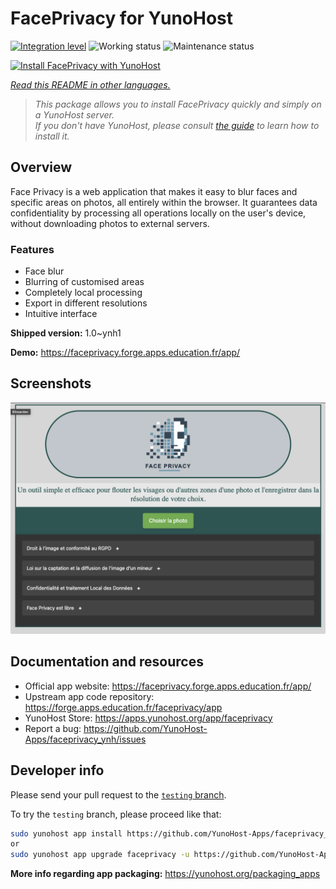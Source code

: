 <!--
N.B.: This README was automatically generated by <https://github.com/YunoHost/apps/tree/master/tools/readme_generator>
It shall NOT be edited by hand.
-->

# FacePrivacy for YunoHost

[![Integration level](https://apps.yunohost.org/badge/integration/faceprivacy)](https://ci-apps.yunohost.org/ci/apps/faceprivacy/)
![Working status](https://apps.yunohost.org/badge/state/faceprivacy)
![Maintenance status](https://apps.yunohost.org/badge/maintained/faceprivacy)

[![Install FacePrivacy with YunoHost](https://install-app.yunohost.org/install-with-yunohost.svg)](https://install-app.yunohost.org/?app=faceprivacy)

*[Read this README in other languages.](./ALL_README.md)*

> *This package allows you to install FacePrivacy quickly and simply on a YunoHost server.*  
> *If you don't have YunoHost, please consult [the guide](https://yunohost.org/install) to learn how to install it.*

## Overview

Face Privacy is a web application that makes it easy to blur faces and specific areas on photos, all entirely within the browser. It guarantees data confidentiality by processing all operations locally on the user's device, without downloading photos to external servers.

### Features

- Face blur
- Blurring of customised areas
- Completely local processing
- Export in different resolutions 
- Intuitive interface


**Shipped version:** 1.0~ynh1

**Demo:** <https://faceprivacy.forge.apps.education.fr/app/>

## Screenshots

![Screenshot of FacePrivacy](./doc/screenshots/screenshot.png)

## Documentation and resources

- Official app website: <https://faceprivacy.forge.apps.education.fr/app/>
- Upstream app code repository: <https://forge.apps.education.fr/faceprivacy/app>
- YunoHost Store: <https://apps.yunohost.org/app/faceprivacy>
- Report a bug: <https://github.com/YunoHost-Apps/faceprivacy_ynh/issues>

## Developer info

Please send your pull request to the [`testing` branch](https://github.com/YunoHost-Apps/faceprivacy_ynh/tree/testing).

To try the `testing` branch, please proceed like that:

```bash
sudo yunohost app install https://github.com/YunoHost-Apps/faceprivacy_ynh/tree/testing --debug
or
sudo yunohost app upgrade faceprivacy -u https://github.com/YunoHost-Apps/faceprivacy_ynh/tree/testing --debug
```

**More info regarding app packaging:** <https://yunohost.org/packaging_apps>
